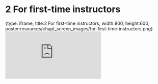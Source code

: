 # 2 For first-time instructors
 
{type: iframe, title:2 For first-time instructors, width:800, height:600, poster:resources/chapt_screen_images/for-first-time-instructors.png}
![](https://sayumiyork.github.io/c-moor-ottr-generic/for-first-time-instructors.html)
 

 
